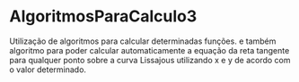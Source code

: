 # AlgoritmosParaCalculo3
Utilização de algoritmos para calcular determinadas funções. e também algoritmo para poder calcular automaticamente a equação da reta tangente para qualquer ponto sobre a curva Lissajous utilizando x e y de acordo com o valor determinado.
